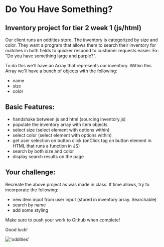 Do You Have Something?
======================
Inventory project for tier 2 week 1 (js/html)
---------------------------------------------
Our client runs an oddities store. The inventory is categorized by size and color. They want a program that allows them to search their inventory for matches in both fields to quicker respond to customer requests easier. Ex: "Do you have something large and purple?".

To do this we'll have an Array that represents our inventory. Within this Array we'll have a bunch of objects with the following:
* name
* size
* color

Basic Features:
---------------
* handshake between js and html (sourcing inventory.js)
* populate the inventory array with item objects
* select size (select element with options within)
* select color (select element with options within)
* get user selection on button click (onClick tag on button element in HTML that runs a function in JS)
* search by both size and color
* display search results on the page

Your challenge:
---------------
Recreate the above project as was made in class. If time allows, try to incorporate the following:
* new item input from user input (stored in inventory array. Searchable)
* search by name
* add some styling

Make sure to push your work to Github when complete!

Good luck!

!['oddities'](https://farm3.staticflickr.com/2522/4172610273_af092093d3_z.jpg)
